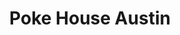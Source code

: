 ---
layout: place
title: "Poke House Austin"
permalink: /texas/austin/poke-house-austin.html
stateAbbr: TX
stateName: Texas
cityName: Austin
seo:
  name: "Poke House Austin"
  type: Restaurant
  links: null
description: "Poke House Austin serves delicious sushi in Austin, Texas. Try fresh Japanese dishes for a great dining experience. "
place_id: ChIJxfLIUYnMRIYRRUf3J4cWkTk
photos:
  - name: >-
      places/ChIJxfLIUYnMRIYRRUf3J4cWkTk/photos/AeeoHcKBdHHj8i3Q3w5PnIAR5eaLdMHoX6fBGWIxz6-5L2eHJ-BGeCvFkRXIyumpEnaxV6xXHtDr567w8bMySHv8rU4zEtzl6B6EUo-SHbxk-8J08XUlnnIJ87jA4C7VwLm9MDasjqbvH4CLZMbalID6EQG_3aIjy57gTQikhJcEee8p2qVIi2CvmdmEK-2AP0HbzNJb3v6WKXOtwHopexwyZnt_Xtn9B7HiCT52SNWP3otjlAOjHFiT3ZFnvn4RbB63Q6p1yn_31cawxC6PVhhohrAOvUfgtwwpK2j3XYcgiv6l-qGUuGxpZCKwW-RyUfwoXMeVTYoQiTaeycO_7EeGTF0d4zKxmAowC2R7mgfvzX_q6y6R04oPmF7zl4ecz0gqXfH9U_vM8UCRZm-C61kUCL_AhOp4JSCx-FC_ZUO1l8pXb4nU
    widthPx: 4800
    heightPx: 3200
    authorAttributions:
      - displayName: Zhuoqun Ethan Hao
        uri: https://maps.google.com/maps/contrib/114617297335751614609
        photoUri: >-
          https://lh3.googleusercontent.com/a-/ALV-UjWRSSFJ61JvMGrvjAeybX-ykjNC72L0rYYDMTRsX6W8R3SPlrN_=s100-p-k-no-mo
    flagContentUri: >-
      https://www.google.com/local/imagery/report/?cb_client=maps_api_places.places_api&image_key=!1e10!2sCIHM0ogKEICAgIDmyOqvwgE&hl=en-US
    googleMapsUri: >-
      https://www.google.com/maps/place//data=!3m4!1e2!3m2!1sCIHM0ogKEICAgIDmyOqvwgE!2e10!4m2!3m1!1s0x8644cc8951c8f2c5:0x3991168727f74745
  - name: >-
      places/ChIJxfLIUYnMRIYRRUf3J4cWkTk/photos/AeeoHcItL284eFbFITXrBDt9s-A5dkTkE85rCmnJeAxAdCPjzVNdC6MqYwku9LPI_o750yGSg1TfJi9ju3AE1i6tXwN3XGdxRzjLjR4smZmJrbOY_AznRr7IwxPXISd_aTyglqvxAR_gLF160LjlZz1cIu_BYeX3IDDhP9lPeF57cIAHMJet2Ec3zGr0fTb9NtAnDN_FPm7ZheoJeWbTubG6J9ypWEfhY7UDz5IU_cEn4ixR50HIqbty2trx5aZuu62kEnbZMZ--vQIcVf7O7Xd4noAYdteByxJ_2KbMD7Gx8iKbgw
    widthPx: 1280
    heightPx: 851
    authorAttributions:
      - displayName: Poke House Austin
        uri: https://maps.google.com/maps/contrib/101265593045129553911
        photoUri: >-
          https://lh3.googleusercontent.com/a-/ALV-UjWeIbbVNNu4JzpZjJXURls2_GEwmyTirNL3_kmMtpF4u7RAIdI=s100-p-k-no-mo
    flagContentUri: >-
      https://www.google.com/local/imagery/report/?cb_client=maps_api_places.places_api&image_key=!1e10!2sAF1QipMSOYwIhDkJiJ4n_Cl9Zcyg7cJvx7e9DlC3_XsP&hl=en-US
    googleMapsUri: >-
      https://www.google.com/maps/place//data=!3m4!1e2!3m2!1sAF1QipMSOYwIhDkJiJ4n_Cl9Zcyg7cJvx7e9DlC3_XsP!2e10!4m2!3m1!1s0x8644cc8951c8f2c5:0x3991168727f74745
  - name: >-
      places/ChIJxfLIUYnMRIYRRUf3J4cWkTk/photos/AeeoHcJuHfHlR4Lra5Psy-C3DfDxFzGJ2stxLx1mRVGgVBtDcvpAm32F_kE45O-rxdaXonDeMI5xU4upIUsvRPn9ePtYoklVy5Tbll1b60Xj7KWaEFFL_Kkv87FYayVNFFQOfVok5wA6bOXbUdvB29DtXsmCxEUlyvIWuVySqo9KDQdtL71EA05kXhCWMX6zE1zxW_6qc5xv37S79yyIWjxEbqD7AlV19EA8ap-uSMp2wj63VYUr59WxxSqSBqas0SMQvI9wBun_z5uuwA2p204u47eZKuqCmHdYM4nbR14b7uB4ZQ
    widthPx: 1910
    heightPx: 627
    authorAttributions:
      - displayName: Poke House Austin
        uri: https://maps.google.com/maps/contrib/101265593045129553911
        photoUri: >-
          https://lh3.googleusercontent.com/a-/ALV-UjWeIbbVNNu4JzpZjJXURls2_GEwmyTirNL3_kmMtpF4u7RAIdI=s100-p-k-no-mo
    flagContentUri: >-
      https://www.google.com/local/imagery/report/?cb_client=maps_api_places.places_api&image_key=!1e10!2sAF1QipPj4TcZnq5nn0maSfrN7Kfjb3XVTBrYkRjSdt_L&hl=en-US
    googleMapsUri: >-
      https://www.google.com/maps/place//data=!3m4!1e2!3m2!1sAF1QipPj4TcZnq5nn0maSfrN7Kfjb3XVTBrYkRjSdt_L!2e10!4m2!3m1!1s0x8644cc8951c8f2c5:0x3991168727f74745
  - name: >-
      places/ChIJxfLIUYnMRIYRRUf3J4cWkTk/photos/AeeoHcKbqk9UrLLyipkbqJAER-0z7dF1C8V95WP-tQSXs392ubBam4jgRq-3qhhvlSM8JqkJmbVqJvJzGZfVWYI74JGxeaDqZBE7_Dmx9vSH_elCXI5F2W0GZUKQNfcjATkl7Iy7dJC9DyoanMu508aoQjHWFqHTCWlginJVOZ_7HmRkkMhmGXvP_Q4pYiEVd9xoYID321kRgAkpl9qZqh5UcAv5nQ4q8bA3cPes79VTKphYk4myh-Z9Q-_rJ-X8G6I-f7JchqsJ1D3rSO37u0lULGlLOPjYrP8MaEKUKRHmUkQZ8HcNNycWgcVurZGmHiHfVCKtrxHOnCqirkAB1CKoZNTT9Z7tWZXf2h7a_gakE__70EOsNzUEDzZ3bE-YoUceWVGfPQMe0KbFKtnUQ3IXh2LmJzQzvu6Hzp7woTBrjSsxNg
    widthPx: 3024
    heightPx: 4032
    authorAttributions:
      - displayName: tina do
        uri: https://maps.google.com/maps/contrib/101198452013034518064
        photoUri: >-
          https://lh3.googleusercontent.com/a-/ALV-UjUsI2ru1ZqdP7DHVifO0SynpdCCjHAAXJWS9KzuhsEI3PVrXaGe=s100-p-k-no-mo
    flagContentUri: >-
      https://www.google.com/local/imagery/report/?cb_client=maps_api_places.places_api&image_key=!1e10!2sCIHM0ogKEICAgICH6LfZJQ&hl=en-US
    googleMapsUri: >-
      https://www.google.com/maps/place//data=!3m4!1e2!3m2!1sCIHM0ogKEICAgICH6LfZJQ!2e10!4m2!3m1!1s0x8644cc8951c8f2c5:0x3991168727f74745
  - name: >-
      places/ChIJxfLIUYnMRIYRRUf3J4cWkTk/photos/AeeoHcKlMQbSDZHumBKqrw7w6rrGSGgbhUeuquyZeJa1VwCk-wmi9eGr_kdj6hSgVsPAP8bfi4GfhN0N0CvVU7Yf8vSA2DtDat3VvzsrBjZ5P3TK4du7A_6JjuYiI9GJtj7POgHPibA-SkBRpY3o-DIpSO9hU033hl6EmOzKbY2HATkx2KFvTrF3E5pARyg09I5Q7PH2W2r8ocrYLZHdmXxKLbC4TWGi5rN7BWj2aiP8xqM3xrtDTjf_SzC7-0vV5x7o5kHgPDd2CQd-HyJJmKOzgYmOAfyvYCvNOuwJvAyMdu47b8jEoe6TLcUSfBCjM-tDvnUF9MlYXCK0UyM1iwGuXqXDfIJ5xMkYsz1I93mFJ_63dCHsbRYr98cj0DuO4ra5TBEO5Vz0pAfCD3poRyfHQ8bsBYau6erdwcBMjQe8aF4
    widthPx: 3024
    heightPx: 4032
    authorAttributions:
      - displayName: Viktoria Varunok
        uri: https://maps.google.com/maps/contrib/101093284483283327534
        photoUri: >-
          https://lh3.googleusercontent.com/a-/ALV-UjXx0pC2ekougyn7mc-YDSLi-syVdDwgvJ770HmXF6MTNxNr6jjd=s100-p-k-no-mo
    flagContentUri: >-
      https://www.google.com/local/imagery/report/?cb_client=maps_api_places.places_api&image_key=!1e10!2sCIHM0ogKEICAgIDPm8fNQA&hl=en-US
    googleMapsUri: >-
      https://www.google.com/maps/place//data=!3m4!1e2!3m2!1sCIHM0ogKEICAgIDPm8fNQA!2e10!4m2!3m1!1s0x8644cc8951c8f2c5:0x3991168727f74745
  - name: >-
      places/ChIJxfLIUYnMRIYRRUf3J4cWkTk/photos/AeeoHcKSMYEEpDKYrTvH7kqN3gRYc9VQbeNMiNQGwpGyClGYibfPy5MinszNJiP7qkRZpRu4SgWJrCa5O18wwoitNjvq4swHZ_En8B4ORAwdZenY38tmEsirFek5F61b94lhEqDudWMOfdZ1mt_p_hkc0usQMk7R3E90H1aekd-ELvyX3b4vaFg_mGWCyAfcVESJcv7U-_hfcgRYlBz0nP-8nbop5CYI-GJ5UOz4EvK3rAVSxiCgtfJYlfZVbE1NfIYmzGtlxxot0Ozhe8l1DV_AD76hFO2TDunApjh_5U-qQEsYuwYcnc2pwNR0PbTm8bB3WKx_sg1_BGxLz0SbuAo6fpe7jCO3fYbXpqw6jcwdDdFxgQEUFM2vk_H0fIkW24wgQoAsNYg8uyXaPUEdwcIQNooWCwPPe6U75dQCXzaZhW5mR1pk
    widthPx: 3024
    heightPx: 4032
    authorAttributions:
      - displayName: Viktoria Varunok
        uri: https://maps.google.com/maps/contrib/101093284483283327534
        photoUri: >-
          https://lh3.googleusercontent.com/a-/ALV-UjXx0pC2ekougyn7mc-YDSLi-syVdDwgvJ770HmXF6MTNxNr6jjd=s100-p-k-no-mo
    flagContentUri: >-
      https://www.google.com/local/imagery/report/?cb_client=maps_api_places.places_api&image_key=!1e10!2sCIHM0ogKEICAgIDPm8fNwAE&hl=en-US
    googleMapsUri: >-
      https://www.google.com/maps/place//data=!3m4!1e2!3m2!1sCIHM0ogKEICAgIDPm8fNwAE!2e10!4m2!3m1!1s0x8644cc8951c8f2c5:0x3991168727f74745
  - name: >-
      places/ChIJxfLIUYnMRIYRRUf3J4cWkTk/photos/AeeoHcKK8kcBhZYTWRDLHFTZzdZpjsssvRZSGw4GvlkXVB9z5EEJ6DGmhlXItZVh4QBQT8Ssgf3NcS9roNRjMA4V3qPKrsY-OVaNb3ew97nNnur1EFay-4knbi-7I_V9n8t_XzsyHQNjAgg28CWeIQe60Xj6pf6rTK6NxGF_8FJM12sXeTU_ELzftyxythf4bQg7u43tHjg4eOmyQOV3gneDP8o-NWLAEfq8XxYE__Ey4-GxAbomAXzlObMj-oSEg_cGLoHOAINLVIkxUyoYtCCTB-k9QdS_Fw60oNPL9BUUoZ64RL1eM5BI9UokXBc8wJvw4qAXhvoTdGZd3D-ZFcdPsaz4UbG-0DQG7JV56GGtay6PylJEUXIOSqVlYTJtEwt5CVxb-c91YFAa9SjbGigGN9BLjaWVg6w9TgS4arCzdWpuOOfz
    widthPx: 4032
    heightPx: 3024
    authorAttributions:
      - displayName: tina do
        uri: https://maps.google.com/maps/contrib/101198452013034518064
        photoUri: >-
          https://lh3.googleusercontent.com/a-/ALV-UjUsI2ru1ZqdP7DHVifO0SynpdCCjHAAXJWS9KzuhsEI3PVrXaGe=s100-p-k-no-mo
    flagContentUri: >-
      https://www.google.com/local/imagery/report/?cb_client=maps_api_places.places_api&image_key=!1e10!2sCIHM0ogKEICAgICH6I_y1gE&hl=en-US
    googleMapsUri: >-
      https://www.google.com/maps/place//data=!3m4!1e2!3m2!1sCIHM0ogKEICAgICH6I_y1gE!2e10!4m2!3m1!1s0x8644cc8951c8f2c5:0x3991168727f74745
  - name: >-
      places/ChIJxfLIUYnMRIYRRUf3J4cWkTk/photos/AeeoHcLYykVXuMrmAaXk9WK2-S_GnuoCqgm8MnbPcsZru_9vQCBGi5fcb5fg-YYCxVR5zAv_Y0cITIvNoh6_JLeNhTIqu9BRI46xUyfE7HmP_QqErQpWXw-Dx4X6r5Bslj0UIuA9HzCjx2sP8fF1QV5jAPP64F43JSw7GaV1-PhMFyLfaPDTGM48ixbICDrJ-pvazAp4G9uo4yHe3LQqD6io6w7o3_mGNCsGjnUH0wrbp4lCo73XlDBa5WgEVY5GZ5KrfSmsWcnkYv2JYn0ZXYDAkmcMYA373n3XTh-WoTfO-hIfz63A76di3ytSIT30iDvH6nQSijf8U3rXXtNQsYxvNH_vwn5snPfM1JbBhjMuDZtuGv5f8bcISVDyKGPUzFt_yH8_4C6ObaeEvamvteWOZgGF9kHJqNHWfbLEClCRa570cxX0
    widthPx: 4800
    heightPx: 3200
    authorAttributions:
      - displayName: Zhuoqun Ethan Hao
        uri: https://maps.google.com/maps/contrib/114617297335751614609
        photoUri: >-
          https://lh3.googleusercontent.com/a-/ALV-UjWRSSFJ61JvMGrvjAeybX-ykjNC72L0rYYDMTRsX6W8R3SPlrN_=s100-p-k-no-mo
    flagContentUri: >-
      https://www.google.com/local/imagery/report/?cb_client=maps_api_places.places_api&image_key=!1e10!2sCIHM0ogKEICAgIDmyOqv4gE&hl=en-US
    googleMapsUri: >-
      https://www.google.com/maps/place//data=!3m4!1e2!3m2!1sCIHM0ogKEICAgIDmyOqv4gE!2e10!4m2!3m1!1s0x8644cc8951c8f2c5:0x3991168727f74745
  - name: >-
      places/ChIJxfLIUYnMRIYRRUf3J4cWkTk/photos/AeeoHcJaJhtk0BaKQk5q-lxYX8yigGHBPE_0Ie9BwDm0TPen2J6lP2d-QOJzi1rXpqwcOELizESn6wUXhn_4EcWZc2u1Dk6sAIunCxzxCyLPxF0PWfDde_TXzOdH0dsnsI1qSte8RMqGMW8V4bYzW4wIR2iXaAB0kHvd419vV_jsY-eKb-aTuiO-ez5W0ZPyOV91DRQK4sqtql6Zov-XM6C0uKDgAtNEPfe9qokpZHSVH1kFdfaX4gu58tq41FuGGkK8A9t6adngQooP_wEpS_JKQ6y0Teojo7UI32Diqa-xIu7VIPlj3-uhx7pMEtGMHG2t-kStz4mTnpqWywqOcLKqvcFH00AdgqhmFGTdQ7-pi2i2xcmQp09H2T54LgEdWc5w9gE9A9k9-HPL6MLPhJBJS5r88qop3LmPhbGklR6Sqcs
    widthPx: 4608
    heightPx: 2184
    authorAttributions:
      - displayName: Ziesook You (유지숙)
        uri: https://maps.google.com/maps/contrib/111723022039827881274
        photoUri: >-
          https://lh3.googleusercontent.com/a-/ALV-UjVFruwj5-xzt0F7NJc3jzs4wQGQP9F1z_q91rveb6PfxM4JWd91=s100-p-k-no-mo
    flagContentUri: >-
      https://www.google.com/local/imagery/report/?cb_client=maps_api_places.places_api&image_key=!1e10!2sCIHM0ogKEICAgIDus4axfg&hl=en-US
    googleMapsUri: >-
      https://www.google.com/maps/place//data=!3m4!1e2!3m2!1sCIHM0ogKEICAgIDus4axfg!2e10!4m2!3m1!1s0x8644cc8951c8f2c5:0x3991168727f74745
  - name: >-
      places/ChIJxfLIUYnMRIYRRUf3J4cWkTk/photos/AeeoHcJeEdKFxMlBvqVdOviGJnGpvPBJ--5kFsWIQ7v6Yq4YnQERg-f50C5PM-0jJwTexY4p_KlTXYAIp1oA92EuRgctIXnO4immIsc7O6_Gl_7YU1PtwKY2dQ0kgnX4G20FAQ7tAsOhjoHaVyfKJMozg-aTi2jfBy43U-nTXjrLnWTemsF_r8j0OsMDFIaBopFTH7905miko7KvShEifwTazHuMdcWNgRxbmn8KqSyor36nx6It0krWNs_BJeVrOQfHB7pUB7EjK01Y-aTmfPDjpxVnGMlWpvIU51iiP4sQP0lEkRHhudbgLca18h7g2azQum5t2hIx3esz59Kb_C13fVRnyZHEe8uFfk9_RNC8vmZFNx_jI5hlKjWbwhCdNGWiOAKfxmpUlMXKAsM-SZbqe6L1Li4Gj8V4RDE51RBCd7RG
    widthPx: 4080
    heightPx: 3072
    authorAttributions:
      - displayName: Rangers Huang
        uri: https://maps.google.com/maps/contrib/111512596330467866940
        photoUri: >-
          https://lh3.googleusercontent.com/a-/ALV-UjWCErIm7ca_TI1qNAnxIkFoKoYOaq642uv4NOd-k6G19vHvqscqpw=s100-p-k-no-mo
    flagContentUri: >-
      https://www.google.com/local/imagery/report/?cb_client=maps_api_places.places_api&image_key=!1e10!2sCIHM0ogKEICAgIC55seT-AE&hl=en-US
    googleMapsUri: >-
      https://www.google.com/maps/place//data=!3m4!1e2!3m2!1sCIHM0ogKEICAgIC55seT-AE!2e10!4m2!3m1!1s0x8644cc8951c8f2c5:0x3991168727f74745
address: '11150 Research Blvd #216, Austin, TX 78759, USA'
street: '11150 Research Blvd #216'
city: Austin
state: TX
zip: '78759'
country: USA
neighborhood: Jollyville
latitude: '30.406176'
longitude: '-97.746046'
accessibility_options:
  wheelchairAccessibleParking: true
  wheelchairAccessibleEntrance: true
  wheelchairAccessibleRestroom: true
  wheelchairAccessibleSeating: true
business_status: OPERATIONAL
name: Poke House Austin
google_maps_links:
  directionsUri: >-
    https://www.google.com/maps/dir//''/data=!4m7!4m6!1m1!4e2!1m2!1m1!1s0x8644cc8951c8f2c5:0x3991168727f74745!3e0
  placeUri: https://maps.google.com/?cid=4148121501531850565
  writeAReviewUri: >-
    https://www.google.com/maps/place//data=!4m3!3m2!1s0x8644cc8951c8f2c5:0x3991168727f74745!12e1
  reviewsUri: >-
    https://www.google.com/maps/place//data=!4m4!3m3!1s0x8644cc8951c8f2c5:0x3991168727f74745!9m1!1b1
  photosUri: >-
    https://www.google.com/maps/place//data=!4m3!3m2!1s0x8644cc8951c8f2c5:0x3991168727f74745!10e5
primary_type: American Restaurant
opening_hours:
  regular: null
  current: null
secondary_opening_hours:
  regular:
    weekdayDescriptions: null
    type: null
  current:
    weekdayDescriptions: null
    type: null
phone: null
price_level: null
price_range: null
rating: null
rating_count: 0
website: null
reviews: null
parking_options: null
payment_options: null
allow_dogs: null
curbside_pickup: null
delivery: null
dine_in: null
good_for_children: null
good_for_groups: null
good_for_sports: null
live_music: null
menu_for_children: null
outdoor_seating: null
reservable: null
restroom: null
serves_beer: null
serves_breakfast: null
serves_brunch: null
serves_cocktails: null
serves_coffee: null
serves_dinner: null
serves_dessert: null
serves_lunch: null
serves_vegetarian_food: null
serves_wine: null
takeout: null
summary: null

---